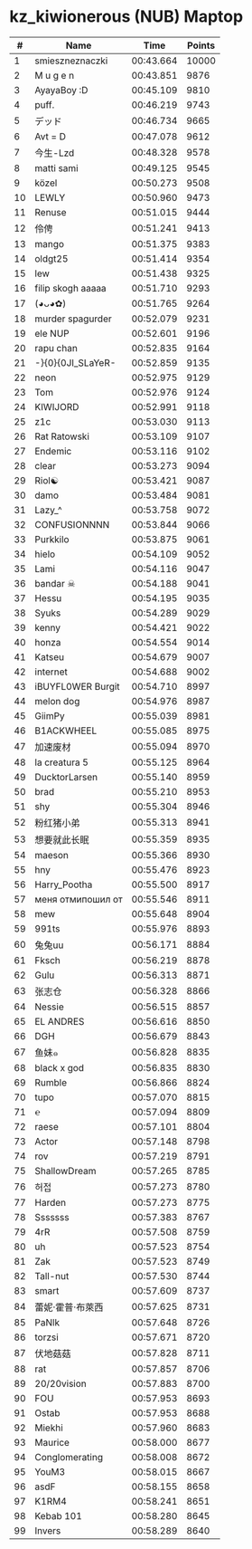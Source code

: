 # kz_kiwionerous (NUB) Maptop

|  # | Name | Time | Points |
|-------------- | -------------- | -------------- | -------------- | 
| 1 | smieszneznaczki | 00:43.664 | 10000 | 
| 2 | M u g e n | 00:43.851 | 9876 | 
| 3 | AyayaBoy :D | 00:45.109 | 9810 | 
| 4 | puff. | 00:46.219 | 9743 | 
| 5 | デッド | 00:46.734 | 9665 | 
| 6 | Avt = D | 00:47.078 | 9612 | 
| 7 | 今生-Lzd | 00:48.328 | 9578 | 
| 8 | matti sami | 00:49.125 | 9545 | 
| 9 | közel | 00:50.273 | 9508 | 
| 10 | LEWLY | 00:50.960 | 9473 | 
| 11 | Renuse | 00:51.015 | 9444 | 
| 12 | 伶俜 | 00:51.241 | 9413 | 
| 13 | mango | 00:51.375 | 9383 | 
| 14 | oldgt25 | 00:51.414 | 9354 | 
| 15 | lew | 00:51.438 | 9325 | 
| 16 | filip skogh aaaaa | 00:51.710 | 9293 | 
| 17 | (◕ᴗ◕✿) | 00:51.765 | 9264 | 
| 18 | murder spagurder | 00:52.079 | 9231 | 
| 19 | ele NUP | 00:52.601 | 9196 | 
| 20 | rapu chan | 00:52.835 | 9164 | 
| 21 | -}{0}{0JI_SLaYeR- | 00:52.859 | 9135 | 
| 22 | neon | 00:52.975 | 9129 | 
| 23 | Tom | 00:52.976 | 9124 | 
| 24 | KIWIJORD | 00:52.991 | 9118 | 
| 25 | z1c | 00:53.030 | 9113 | 
| 26 | Rat Ratowski | 00:53.109 | 9107 | 
| 27 | Endemic | 00:53.116 | 9102 | 
| 28 | clear | 00:53.273 | 9094 | 
| 29 | Riol☯ | 00:53.421 | 9087 | 
| 30 | damo | 00:53.484 | 9081 | 
| 31 | Lazy_^ | 00:53.758 | 9072 | 
| 32 | CONFUSIONNNN | 00:53.844 | 9066 | 
| 33 | Purkkilo | 00:53.875 | 9061 | 
| 34 | hielo | 00:54.109 | 9052 | 
| 35 | Lami | 00:54.116 | 9047 | 
| 36 | bandar ☠ | 00:54.188 | 9041 | 
| 37 | Hessu | 00:54.195 | 9035 | 
| 38 | Syuks | 00:54.289 | 9029 | 
| 39 | kenny | 00:54.421 | 9022 | 
| 40 | honza | 00:54.554 | 9014 | 
| 41 | Katseu | 00:54.679 | 9007 | 
| 42 | internet | 00:54.688 | 9002 | 
| 43 | iBUYFL0WER Burgit | 00:54.710 | 8997 | 
| 44 | melon dog | 00:54.976 | 8987 | 
| 45 | GiimPy | 00:55.039 | 8981 | 
| 46 | B1ACKWHEEL | 00:55.085 | 8975 | 
| 47 | 加速废材 | 00:55.094 | 8970 | 
| 48 | la creatura 5 | 00:55.125 | 8964 | 
| 49 | DucktorLarsen | 00:55.140 | 8959 | 
| 50 | brad | 00:55.210 | 8953 | 
| 51 | shy | 00:55.304 | 8946 | 
| 52 | 粉红猪小弟 | 00:55.313 | 8941 | 
| 53 | 想要就此长眠 | 00:55.359 | 8935 | 
| 54 | maeson | 00:55.366 | 8930 | 
| 55 | hny | 00:55.476 | 8923 | 
| 56 | Harry_Pootha | 00:55.500 | 8917 | 
| 57 | меня отмипошил от | 00:55.546 | 8911 | 
| 58 | mew | 00:55.648 | 8904 | 
| 59 | 991ts | 00:55.976 | 8893 | 
| 60 | 兔兔uu | 00:56.171 | 8884 | 
| 61 | Fksch | 00:56.219 | 8878 | 
| 62 | Gulu | 00:56.313 | 8871 | 
| 63 | 张志仓 | 00:56.328 | 8866 | 
| 64 | Nessie | 00:56.515 | 8857 | 
| 65 | EL ANDRES | 00:56.616 | 8850 | 
| 66 | DGH | 00:56.679 | 8843 | 
| 67 | 鱼妹๑ | 00:56.828 | 8835 | 
| 68 | black x god | 00:56.835 | 8830 | 
| 69 | Rumble | 00:56.866 | 8824 | 
| 70 | tupo | 00:57.070 | 8815 | 
| 71 | ℮ | 00:57.094 | 8809 | 
| 72 | raese | 00:57.101 | 8804 | 
| 73 | Actor | 00:57.148 | 8798 | 
| 74 | rov | 00:57.219 | 8791 | 
| 75 | ShallowDream | 00:57.265 | 8785 | 
| 76 | 허접 | 00:57.273 | 8780 | 
| 77 | Harden | 00:57.273 | 8775 | 
| 78 | Sssssss | 00:57.383 | 8767 | 
| 79 | 4rR | 00:57.508 | 8759 | 
| 80 | uh | 00:57.523 | 8754 | 
| 81 | Zak | 00:57.523 | 8749 | 
| 82 | Tall-nut | 00:57.530 | 8744 | 
| 83 | smart | 00:57.609 | 8737 | 
| 84 | 蕾妮·霍普·布萊西 | 00:57.625 | 8731 | 
| 85 | PaNlk | 00:57.648 | 8726 | 
| 86 | torzsi | 00:57.671 | 8720 | 
| 87 | 伏地菇菇 | 00:57.828 | 8711 | 
| 88 | rat | 00:57.857 | 8706 | 
| 89 | 20/20vision | 00:57.883 | 8700 | 
| 90 | FOU | 00:57.953 | 8693 | 
| 91 | Ostab | 00:57.953 | 8688 | 
| 92 | Miekhi | 00:57.960 | 8683 | 
| 93 | Maurice | 00:58.000 | 8677 | 
| 94 | Conglomerating | 00:58.008 | 8672 | 
| 95 | YouM3 <CS2 Enjoyer> | 00:58.015 | 8667 | 
| 96 | asdF | 00:58.155 | 8658 | 
| 97 | K1RM4 | 00:58.241 | 8651 | 
| 98 | Kebab 101 | 00:58.280 | 8645 | 
| 99 | Invers | 00:58.289 | 8640 | 

